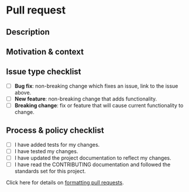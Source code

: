 <!--- Provide a summary of your changes in the title field above. -->

# Pull request

## Description

<!--- Describe your changes. -->

## Motivation & context

<!--- What problem does this change solve? -->
<!--- Provide a link if you are addressing an open issue. -->

## Issue type checklist

<!--- What type of change are you submitting? Check the boxes that apply: -->

- [ ] **Bug fix**: non-breaking change which fixes an issue, link to the issue above.
- [ ] **New feature**: non-breaking change that adds functionality.
- [ ] **Breaking change**: fix or feature that will cause current functionality to change.

## Process & policy checklist

<!--- Review the list and check the boxes that apply. -->

- [ ] I have added tests for my changes.
- [ ] I have tested my changes.
- [ ] I have updated the project documentation to reflect my changes.
- [ ] I have read the CONTRIBUTING documentation and followed the standards set for this project.

Click here for details on [formatting pull requests](https://microsoft.github.io/fast-dna/docs/contributing/working#formatting-messages).
